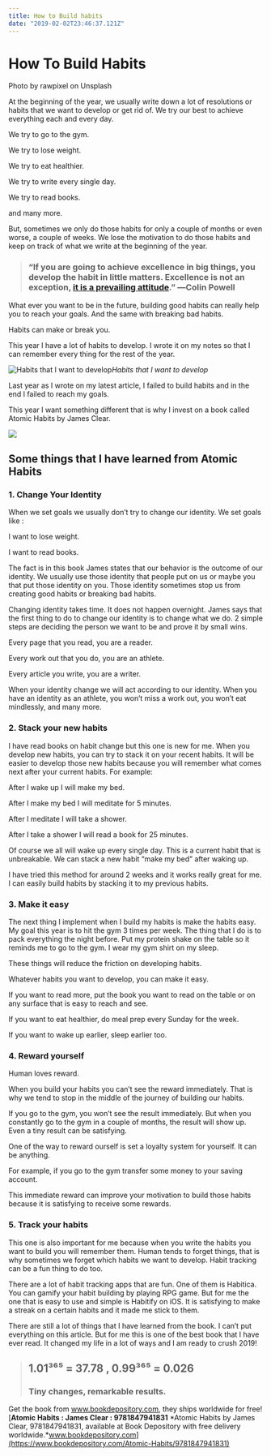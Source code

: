 ```yaml
---
title: How to Build habits
date: "2019-02-02T23:46:37.121Z"
---
```



# How To Build Habits

Photo by rawpixel on Unsplash

At the beginning of the year, we usually write down a lot of resolutions or habits that we want to develop or get rid of. We try our best to achieve everything each and every day.

We try to go to the gym.

We try to lose weight.

We try to eat healthier.

We try to write every single day.

We try to read books.

and many more.

But, sometimes we only do those habits for only a couple of months or even worse, a couple of weeks. We lose the motivation to do those habits and keep on track of what we write at the beginning of the year.
> ### “If you are going to achieve excellence in big things, you develop the habit in little matters. Excellence is not an exception, [it is a prevailing attitude](http://www.success.com/blog/why-its-all-about-attitude).” ―Colin Powell

What ever you want to be in the future, building good habits can really help you to reach your goals. And the same with breaking bad habits.

Habits can make or break you.

This year I have a lot of habits to develop. I wrote it on my notes so that I can remember every thing for the rest of the year.

![Habits that I want to develop](https://cdn-images-1.medium.com/max/2000/1*HO8IZb8wYx1L5sbO3mYQoQ.png)*Habits that I want to develop*

Last year as I wrote on my latest article, I failed to build habits and in the end I failed to reach my goals.

This year I want something different that is why I invest on a book called Atomic Habits by James Clear.

![](https://cdn-images-1.medium.com/max/2400/1*BpzfAwJGkNlFBBb957gvvw.jpeg)

## Some things that I have learned from Atomic Habits

### 1. Change Your Identity

When we set goals we usually don’t try to change our identity. We set goals like :

I want to lose weight.

I want to read books.

The fact is in this book James states that our behavior is the outcome of our identity. We usually use those identity that people put on us or maybe you that put those identity on you. Those identity sometimes stop us from creating good habits or breaking bad habits.

Changing identity takes time. It does not happen overnight. James says that the first thing to do to change our identity is to change what we do. 2 simple steps are deciding the person we want to be and prove it by small wins.

Every page that you read, you are a reader.

Every work out that you do, you are an athlete.

Every article you write, you are a writer.

When your identity change we will act according to our identity. When you have an identity as an athlete, you won’t miss a work out, you won’t eat mindlessly, and many more.

### 2. Stack your new habits

I have read books on habit change but this one is new for me. When you develop new habits, you can try to stack it on your recent habits. It will be easier to develop those new habits because you will remember what comes next after your current habits. For example:

After I wake up I will make my bed.

After I make my bed I will meditate for 5 minutes.

After I meditate I will take a shower.

After I take a shower I will read a book for 25 minutes.

Of course we all will wake up every single day. This is a current habit that is unbreakable. We can stack a new habit “make my bed” after waking up.

I have tried this method for around 2 weeks and it works really great for me. I can easily build habits by stacking it to my previous habits.

### 3. Make it easy

The next thing I implement when I build my habits is make the habits easy. My goal this year is to hit the gym 3 times per week. The thing that I do is to pack everything the night before. Put my protein shake on the table so it reminds me to go to the gym. I wear my gym shirt on my sleep.

These things will reduce the friction on developing habits.

Whatever habits you want to develop, you can make it easy.

If you want to read more, put the book you want to read on the table or on any surface that is easy to reach and see.

If you want to eat healthier, do meal prep every Sunday for the week.

If you want to wake up earlier, sleep earlier too.

### 4. Reward yourself

Human loves reward.

When you build your habits you can’t see the reward immediately. That is why we tend to stop in the middle of the journey of building our habits.

If you go to the gym, you won’t see the result immediately. But when you constantly go to the gym in a couple of months, the result will show up. Even a tiny result can be satisfying.

One of the way to reward ourself is set a loyalty system for yourself. It can be anything.

For example, if you go to the gym transfer some money to your saving account.

This immediate reward can improve your motivation to build those habits because it is satisfying to receive some rewards.

### 5. Track your habits

This one is also important for me because when you write the habits you want to build you will remember them. Human tends to forget things, that is why sometimes we forget which habits we want to develop. Habit tracking can be a fun thing to do too.

There are a lot of habit tracking apps that are fun. One of them is Habitica. You can gamify your habit building by playing RPG game. But for me the one that is easy to use and simple is Habitify on iOS. It is satisfying to make a streak on a certain habits and it made me stick to them.

There are still a lot of things that I have learned from the book. I can’t put everything on this article. But for me this is one of the best book that I have ever read. It changed my life in a lot of ways and I am ready to crush 2019!
> ## 1.01³⁶⁵ = 37.78 , 0.99³⁶⁵ = 0.026
> ### Tiny changes, remarkable results.

Get the book from www.bookdepository.com, they ships worldwide for free!
[**Atomic Habits : James Clear : 9781847941831**
*Atomic Habits by James Clear, 9781847941831, available at Book Depository with free delivery worldwide.*www.bookdepository.com](https://www.bookdepository.com/Atomic-Habits/9781847941831)

